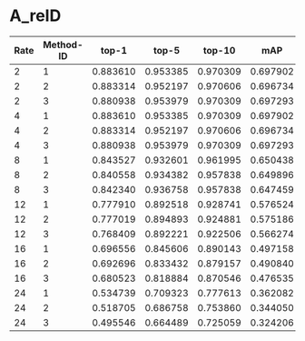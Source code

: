 # A_reID
|Rate  | Method-ID | top-1 | top-5 | top-10 | mAP|
| ---- | --------- | ----- | ----- | ------ | -- |
|2 | 1 | 0.883610 | 0.953385 | 0.970309 | 0.697902 |
|2 | 2 | 0.883314 | 0.952197 | 0.970606 | 0.696734 |
|2 | 3 | 0.880938 | 0.953979 | 0.970309 | 0.697293 |
|4 | 1 | 0.883610 | 0.953385 | 0.970309 | 0.697902 |
|4 | 2 | 0.883314 | 0.952197 | 0.970606 | 0.696734 |
|4 | 3 | 0.880938 | 0.953979 | 0.970309 | 0.697293 |
|8 | 1 | 0.843527 | 0.932601 | 0.961995 | 0.650438 |
|8 | 2 | 0.840558 | 0.934382 | 0.957838 | 0.649896 |
|8 | 3 | 0.842340 | 0.936758 | 0.957838 | 0.647459 |
|12 | 1 | 0.777910 | 0.892518 | 0.928741 | 0.576524 |
|12 | 2 | 0.777019 | 0.894893 | 0.924881 | 0.575186 |
|12 | 3 | 0.768409 | 0.892221 | 0.922506 | 0.566274 |
|16 | 1 | 0.696556 | 0.845606 | 0.890143 | 0.497158 |
|16 | 2 | 0.692696 | 0.833432 | 0.879157 | 0.490840 |
|16 | 3 | 0.680523 | 0.818884 | 0.870546 | 0.476535 |
|24 | 1 | 0.534739 | 0.709323 | 0.777613 | 0.362082 |
|24 | 2 | 0.518705 | 0.686758 | 0.753860 | 0.344050 |
|24 | 3 | 0.495546 | 0.664489 | 0.725059 | 0.324206 |

